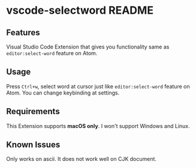 # vscode-selectword README

## Features

Visual Studio Code Extension that gives you functionality same as `editor:select-word` feature on Atom. 

## Usage

Press `Ctrl+w`, select word at cursor just like `editor:select-word` feature on Atom. You can change keybinding at settings.

## Requirements

This Extension supports **macOS only**. I won't support Windows and Linux.

## Known Issues

Only works on ascii. It does not work well on CJK document.
